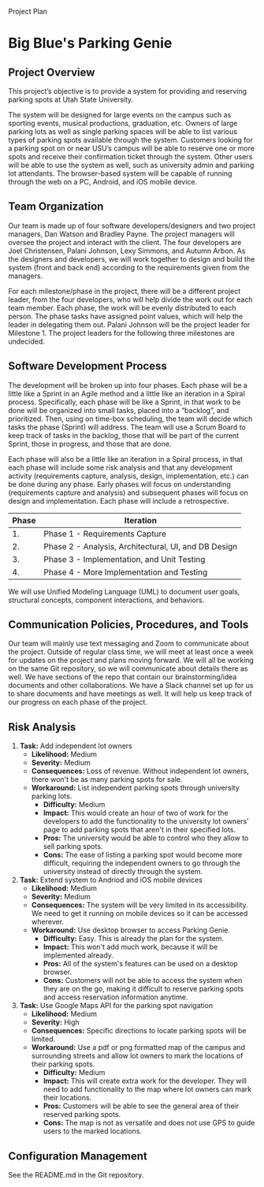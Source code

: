 Project Plan

# Big Blue's Parking Genie

## Project Overview
This project’s objective is to provide a system for providing and reserving parking spots at Utah State University.

The system will be designed for large events on the campus such as sporting events, musical productions, graduation, etc. Owners of large parking lots as well as single parking spaces will be able to list various types of parking spots available through the system. Customers looking for a parking spot on or near USU’s campus will be able to reserve one or more spots and receive their confirmation ticket through the system. Other users will be able to use the system as well, such as university admin and parking lot attendants. The browser-based system will be capable of running through the web on a PC, Android, and iOS mobile device.

## Team Organization

Our team is made up of four software developers/designers and two project managers, Dan Watson and Bradley Payne. The project managers will oversee the project and interact with the client. The four developers are Joel Christensen, Palani Johnson, Lexy Simmons, and Autumn Arbon. As the designers and developers, we will work together to design and build the system (front and back end) according to the requirements given from the managers.

For each milestone/phase in the project, there will be a different project leader, from the four developers, who will help divide the work out for each team member. Each phase, the work will be evenly distributed to each person. The phase tasks have assigned point values, which will help the leader in delegating them out. Palani Johnson will be the project leader for Milestone 1. The project leaders for the following three milestones are undecided.

## Software Development Process

The development will be broken up into four phases.  Each phase will be a little like a Sprint in an Agile method and a little like an iteration in a Spiral process.  Specifically, each phase will be like a Sprint, in that work to be done will be organized into small tasks, placed into a “backlog”, and prioritized.   Then, using on time-box scheduling, the team will decide which tasks the phase (Sprint) will address.  The team will use a Scrum Board to keep track of tasks in the backlog, those that will be part of the current Sprint, those in progress, and those that are done.

Each phase will also be a little like an iteration in a Spiral process, in that each phase will include some risk analysis and that any development activity (requirements capture, analysis, design, implementation, etc.) can be done during any phase.  Early phases will focus on understanding (requirements capture and analysis) and subsequent phases will focus on design and implementation.  Each phase will include a retrospective.

| **Phase** | **Iteration** |
|-----------|---------------|
| 1. | Phase 1 - Requirements Capture |
| 2. | Phase 2 - Analysis, Architectural, UI, and DB Design |
| 3. | Phase 3 - Implementation, and Unit Testing |
| 4. | Phase 4 - More Implementation and Testing  |

We will use Unified Modeling Language (UML) to document user goals, structural concepts, component interactions, and behaviors.

## Communication Policies, Procedures, and Tools
Our team will mainly use text messaging and Zoom to communicate about the project. Outside of regular class time, we will meet at least once a week for updates on the project and plans moving forward. We will all be working on the same Git repository, so we will communicate about details there as well. We have sections of the repo that contain our brainstorming/idea documents and other collaborations. We have a Slack channel set up for us to share documents and have meetings as well. It will help us keep track of our progress on each phase of the project.

## Risk Analysis

1. **Task:** Add independent lot owners
    - **Likelihood:** Medium
    - **Severity:** Medium
    - **Consequences:** Loss of revenue. Without independent lot owners, there won't be as many parking spots for sale.
    - **Workaround:** List independent parking spots through university parking lots.
        - **Difficulty:** Medium
        - **Impact:** This would create an hour of two of work for the developers to add the functionality to the university lot owners' page to add parking spots that aren't in their specified lots.
        - **Pros:** The university would be able to control who they allow to sell parking spots.
        - **Cons:** The ease of listing a parking spot would become more difficult, requiring the independent owners to go through the university instead of directly through the system.
2. **Task:** Extend system to Andriod and iOS mobile devices
    - **Likelihood:** Medium
    - **Severity:** Medium
    - **Consequences:** The system will be very limited in its accessibility. We need to get it running on mobile devices so it can be accessed wherever.
    - **Workaround:** Use desktop browser to access Parking Genie.
        - **Difficulty:** Easy. This is already the plan for the system.
        - **Impact:** This won't add much work, because it will be implemented already.
        - **Pros:** All of the system's features can be used on a desktop browser.
        - **Cons:** Customers will not be able to access the system when they are on the go, making it difficult to reserve parking spots and access reservation information anytime.
3. **Task:** Use Google Maps API for the parking spot navigation
    - **Likelihood:** Medium
    - **Severity:** High
    - **Consequences:** Specific directions to locate parking spots will be limited. 
    - **Workaround:** Use a pdf or png formatted map of the campus and surrounding streets and allow lot owners to mark the locations of their parking spots.
        - **Difficulty:** Medium
        - **Impact:** This will create extra work for the developer. They will need to add functionality to the map where lot owners can mark their locations.
        - **Pros:** Customers will be able to see the general area of their reserved parking spots.
        - **Cons:** The map is not as versatile and does not use GPS to guide users to the marked locations.

## Configuration Management
See the README.md in the Git repository.

